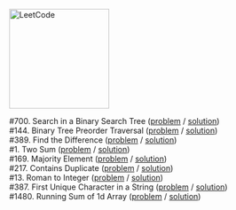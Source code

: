 [<img src="https://assets.leetcode.com/static_assets/public/webpack_bundles/images/logo-dark.e99485d9b.svg" alt="LeetCode" width="180"/>](https://leetcode.com/)

#700. Search in a Binary Search Tree
([problem](https://leetcode.com/problems/search-in-a-binary-search-tree/) / [solution](/first-100/700.js))\
#144. Binary Tree Preorder Traversal
([problem](https://leetcode.com/problems/binary-tree-preorder-traversal/) / [solution](/first-100/144.js))\
#389. Find the Difference
([problem](https://leetcode.com/problems/find-the-difference/) / [solution](/first-100/389.js))\
#1. Two Sum
([problem](https://leetcode.com/problems/two-sum/) / [solution](/first-100/1.js))\
#169. Majority Element
([problem](https://leetcode.com/problems/majority-element/) / [solution](/first-100/169.js))\
#217. Contains Duplicate
([problem](https://leetcode.com/problems/contains-duplicate/) / [solution](/first-100/217.js))\
#13. Roman to Integer
([problem](https://leetcode.com/problems/roman-to-integer/) / [solution](/first-100/13.js))\
#387. First Unique Character in a String
([problem](https://leetcode.com/problems/first-unique-character-in-a-string/) / [solution](/first-100/387.js))\
#1480. Running Sum of 1d Array
([problem](https://leetcode.com/problems/running-sum-of-1d-array/) / [solution](/first-100/1480.js))
